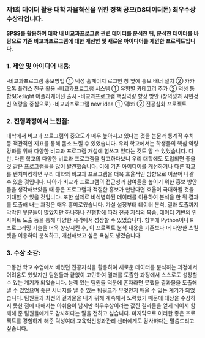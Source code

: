 ### 제1회 데이터 활용 대학 자율혁신을 위한 정책 공모(DS데이터톤) 최우수상 수상작입니다. 

**SPSS를 활용하여 대학 내 비교과프로그램 관련 데이터를 분석한 뒤, 분석한 데이터를 바탕으로 기존 비교과프로그램에 대한 개선안 및 새로운 아이디어를 제안한 프로젝트입니다.**

### 1. 제안 및 아이디어 내용:
-비교과프로그램 홍보방법
① 덕성 홈페이지 로그인 창 옆에 홍보 배너 설치
② 카카오톡 플러스 친구 활용
-비교과프로그램 시스템
① 유형별 카테고리 추가
② 덕성 통합&De:light 어플리케이션 출시
-비교과프로그램 핵심역량 향상 방안
(창의성과 시민정신 역량을 중심으로)
-비교과프로그램 new idea
① 덕bti
② 전공심화 프로젝트
### 2. 진행과정에서 느낀점: 
대학에서 비교과 프로그램의 중요도가 매우 높아지고 있다는 것을 논문과 통계적 수치 등 객관적인 지표를 통해 몸소 느낄 수 있었습니다. 우리 학교에서는 학생들의 핵심 역량 강화를 위해 다양한 비교과 프로그램 개설에 힘쓰고 있다는 것도 알 수 있었습니다. 다만, 다른 학교의 다양한 비교과 프로그램을 참고하다보니 우리 대학에도 도입되면 좋을 것 같은 프로그램들을 많이 발견했습니다. 이에 기존 아이디어를 개선하거나 다른 학교를 벤치마킹하면 우리 대학의 비교과 프로그램을 더욱 효율적인 방향으로 이끌어 나갈 수 있을 것입니다. 나아가 비교과 프로그램의 접근성과 참여율을 높이기 위한 홍보 방안들을 생각해보았을 때 좋은 프로그램과 적절한 홍보가 만난다면 효율이 극대화될 것을 기대할 수 있을 것입니다.
또한 실제로 비식별화된 데이터를 이용하여 분석을 한 뒤 결과를 도출해 내는 과정은 매우 흥미로웠습니다. 가설 설정부터 데이터 분석, 결과 도출까지 막막한 부분들이 많았지만 하나하나 진행함에 따라 전공 지식의 복습, 데이터 기반의 인사이트 도출 등을 통해 다양한 시각에서 성장할 수 있었습니다. 향후에 Python이나 R 프로그래밍 기술을 더욱 향상시킨 후, 이 프로젝트 분석 내용을 기존보다 더 다양한 스킬셋을 이용하여 분석하고, 개선해보고 싶은 욕심도 생겼습니다.
### 3. 수상 소감:
그동안 학교 수업에서 배웠던 전공지식을 활용하여 새로운 데이터를 분석하는 과정에서 어려움도 있었지만 팀원들과 끝없이 고민하여 결과를 도출한 과정에서 스스로도 성장할 수 있는 계기가 되었습니다. 능력 있는 팀원들 덕분에 혼자라면 못했을 결과물을 도출해낼 수 있었으며 좋은 시너지를 낼 수 있는 팀워크가 무엇인지 배울 수 있는 계기가 되었습니다. 팀원들과 최선의 결과물을 내기 위해 계속해서 노력했기 때문에 대상을 수상하지 못한 점에 대해서는 아쉬움이 남지만 최우수상이라는 값진 결과물을 얻게 되어서 함께해 준 팀원들에게도 감사하다는 말을 전하고 싶습니다. 마지막으로 이러한 좋은 프로젝트를 경험하게 해준 덕성여대 교육혁신성과관리 센터에게도 감사하다는 말씀드리고 싶습니다.
